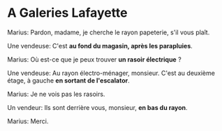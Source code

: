 # A Galeries Lafayette

Marius: Pardon, madame, je cherche le rayon papeterie, s'il vous plaît.

Une vendeuse: C'est **au fond du magasin, après les parapluies**.

Marius: Où est-ce que je peux trouver **un rasoir électrique** ?

Une vendeuse: Au rayon électro-ménager, monsieur. C'est au deuxième étage, à gauche **en sortant de l'escalator**.

Marius: Je ne vois pas les rasoirs.

Un vendeur: Ils sont derrière vous, monsieur, **en bas du rayon**.

Marius: Merci.
